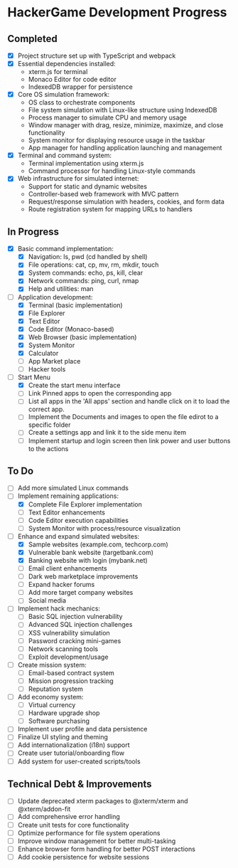 <!-- filepath: c:\Users\clefw\HackerGame\v1\progress.md -->
# HackerGame Development Progress

## Completed
- [x] Project structure set up with TypeScript and webpack
- [x] Essential dependencies installed:
  - xterm.js for terminal
  - Monaco Editor for code editor
  - IndexedDB wrapper for persistence
- [x] Core OS simulation framework:
  - OS class to orchestrate components
  - File system simulation with Linux-like structure using IndexedDB
  - Process manager to simulate CPU and memory usage
  - Window manager with drag, resize, minimize, maximize, and close functionality
  - System monitor for displaying resource usage in the taskbar
  - App manager for handling application launching and management
- [x] Terminal and command system:
  - Terminal implementation using xterm.js
  - Command processor for handling Linux-style commands
- [x] Web infrastructure for simulated internet:
  - Support for static and dynamic websites
  - Controller-based web framework with MVC pattern
  - Request/response simulation with headers, cookies, and form data
  - Route registration system for mapping URLs to handlers

## In Progress
- [x] Basic command implementation:
  - [x] Navigation: ls, pwd (cd handled by shell)
  - [x] File operations: cat, cp, mv, rm, mkdir, touch
  - [x] System commands: echo, ps, kill, clear
  - [x] Network commands: ping, curl, nmap
  - [x] Help and utilities: man
- [ ] Application development:
  - [x] Terminal (basic implementation)
  - [x] File Explorer
  - [x] Text Editor
  - [x] Code Editor (Monaco-based)
  - [x] Web Browser (basic implementation)
  - [x] System Monitor
  - [x] Calculator
  - [ ] App Market place
  - [ ] Hacker tools
- [ ] Start Menu
  - [x] Create the start menu interface
  - [ ] Link Pinned apps to open the corresponding app
  - [ ] List all apps in the 'All apps' section and handle click on it to load the correct app.
  - [ ] Implement the Documents and images to open the file edirot to a specific folder
  - [ ] Create a settings app and link it to the side menu item
  - [ ] Implement startup and login screen then link power and user buttons to the actions

## To Do
- [ ] Add more simulated Linux commands
- [ ] Implement remaining applications:
  - [x] Complete File Explorer implementation
  - [ ] Text Editor enhancements
  - [ ] Code Editor execution capabilities
  - [ ] System Monitor with process/resource visualization
- [ ] Enhance and expand simulated websites:
  - [x] Sample websites (example.com, techcorp.com)
  - [x] Vulnerable bank website (targetbank.com)
  - [x] Banking website with login (mybank.net)
  - [ ] Email client enhancements
  - [ ] Dark web marketplace improvements
  - [ ] Expand hacker forums
  - [ ] Add more target company websites
  - [ ] Social media
- [ ] Implement hack mechanics:
  - [ ] Basic SQL injection vulnerability
  - [ ] Advanced SQL injection challenges
  - [ ] XSS vulnerability simulation
  - [ ] Password cracking mini-games
  - [ ] Network scanning tools
  - [ ] Exploit development/usage
- [ ] Create mission system:
  - [ ] Email-based contract system
  - [ ] Mission progression tracking
  - [ ] Reputation system
- [ ] Add economy system:
  - [ ] Virtual currency
  - [ ] Hardware upgrade shop
  - [ ] Software purchasing
- [ ] Implement user profile and data persistence
- [ ] Finalize UI styling and theming
- [ ] Add internationalization (i18n) support
- [ ] Create user tutorial/onboarding flow
- [ ] Add system for user-created scripts/tools

## Technical Debt & Improvements
- [ ] Update deprecated xterm packages to @xterm/xterm and @xterm/addon-fit
- [ ] Add comprehensive error handling
- [ ] Create unit tests for core functionality
- [ ] Optimize performance for file system operations
- [ ] Improve window management for better multi-tasking
- [ ] Enhance browser form handling for better POST interactions
- [ ] Add cookie persistence for website sessions
